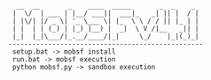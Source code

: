<code>
  __  __       _    ____  _____       _  _    _
 |  \/  | ___ | |__/ ___||  ___|_   _| || |  / |
 | |\/| |/ _ \| '_ \___ \| |_  \ \ / / || |_ | |
 | |  | | (_) | |_) |__) |  _|  \ V /|__   _|| |
 |_|  |_|\___/|_.__/____/|_|     \_/    |_|(_)_|
-------------------------------------------------
 setup.bat -> mobsf install
 run.bat -> mobsf execution
 python mobsf.py -> sandbox execution
 </code>
